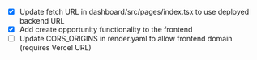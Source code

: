 - [x] Update fetch URL in dashboard/src/pages/index.tsx to use deployed backend URL
- [x] Add create opportunity functionality to the frontend
- [ ] Update CORS_ORIGINS in render.yaml to allow frontend domain (requires Vercel URL)
